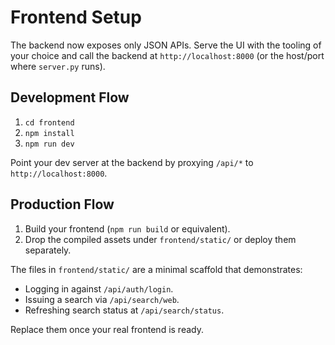 # Frontend Setup

The backend now exposes only JSON APIs. Serve the UI with the tooling of your choice and call the backend at `http://localhost:8000` (or the host/port where `server.py` runs).

## Development Flow

1. `cd frontend`
2. `npm install`
3. `npm run dev`

Point your dev server at the backend by proxying `/api/*` to `http://localhost:8000`.

## Production Flow

1. Build your frontend (`npm run build` or equivalent).
2. Drop the compiled assets under `frontend/static/` or deploy them separately.

The files in `frontend/static/` are a minimal scaffold that demonstrates:

- Logging in against `/api/auth/login`.
- Issuing a search via `/api/search/web`.
- Refreshing search status at `/api/search/status`.

Replace them once your real frontend is ready.
